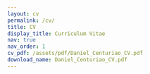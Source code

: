 ```yaml
---
layout: cv
permalink: /cv/
title: CV
display_title: Curriculum Vitae 
nav: true
nav_order: 1
cv_pdf: /assets/pdf/Daniel_Centuriao_CV.pdf
download_name: Daniel_Centuriao_CV.pdf
---
```

